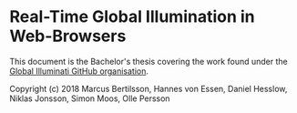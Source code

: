 # Real-Time Global Illumination in Web-Browsers

This document is the Bachelor's thesis covering the work found under the [Global Illuminati GitHub organisation](https://github.com/Global-Illuminati).

Copyright (c) 2018 Marcus Bertilsson, Hannes von Essen, Daniel Hesslow, Niklas Jonsson, Simon Moos, Olle Persson
